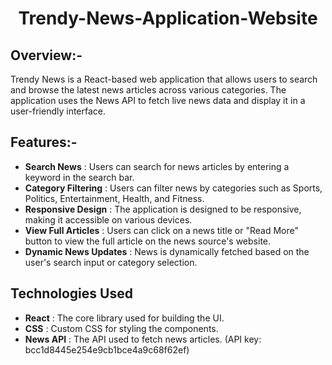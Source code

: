 
<h1 align="center">Trendy-News-Application-Website</h1>

## Overview:-
Trendy News is a React-based web application that allows users to search and browse the latest news articles across various categories. The application uses the News API to fetch live news data and display it in a user-friendly interface.

## Features:-
- **Search News** : Users can search for news articles by entering a keyword in the search bar.
- **Category Filtering** : Users can filter news by categories such as Sports, Politics, Entertainment, Health, and Fitness.
- **Responsive Design** : The application is designed to be responsive, making it accessible on various devices.
- **View Full Articles** : Users can click on a news title or "Read More" button to view the full article on the news source's website.
- **Dynamic News Updates** : News is dynamically fetched based on the user's search input or category selection.
## Technologies Used
- **React** : The core library used for building the UI.
- **CSS** : Custom CSS for styling the components.
- **News API** : The API used to fetch news articles. (API key: bcc1d8445e254e9cb1bce4a9c68f62ef)

